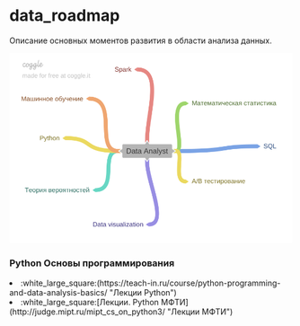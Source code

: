 # data_roadmap

Описание основных моментов развития в области анализа данных.

![Направления развития](https://github.com/annabali/data_roadmap/raw/main/Data_Analyst.png)

### Python Основы программирования

<li>:white_large_square:(https://teach-in.ru/course/python-programming-and-data-analysis-basics/ "Лекции Python") </li>
<li>:white_large_square:[Лекции. Python МФТИ](http://judge.mipt.ru/mipt_cs_on_python3/ "Лекции МФТИ") </li>
